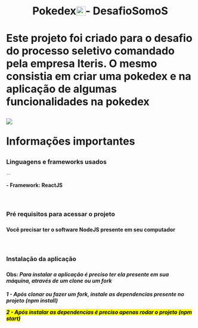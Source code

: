 <h1 style='display: flex;align-items: center;justify-content: center;'> Pokedex <img width=25px src='https://imagensemoldes.com.br/wp-content/uploads/2020/04/Pokebola-Pok%C3%A9mon-PNG-1024x1022.png'> - DesafioSomoS<h1/>

<p style='display: flex; align-items: center;'>  Este projeto foi criado para o desafio do processo seletivo comandado pela empresa Iteris. O mesmo consistia em criar uma pokedex e na aplicação de algumas funcionalidades na pokedex <p/>

<img src='/public/Captura de Tela 2022-08-16 às 13.04.43.png'>



Informações importantes

<h3>Linguagens e frameworks usados <h3/>
<h4 style='font-size: 1px'> - Linguagem: Javascript <h4/>
<h4> - Framework: ReactJS <h4/>


<br>

<h3>Pré requisitos para acessar o projeto<h3>
<h4> Você precisar ter o software NodeJS presente em seu computador <h4/>

<br>


<h3> Instalação da aplicação <h3/>
<h4> <b>Obs:<b/> <i>Para instalar a aplicação é preciso ter ela presente em sua máquina, através de um clone ou um fork<i/> <h4/>
<p>  <b>1 - Após clonar ou fazer um fork, instale as dependencias presente no projeto (npm install)<b/> <p/>
<p> <mark>2 - Após instalar as dependencias é preciso apenas rodar o projeto (npm start)<mark> <p/>
